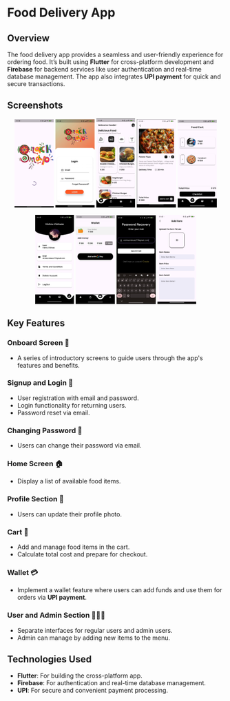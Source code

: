 # Food Delivery App

## Overview
The food delivery app provides a seamless and user-friendly experience for ordering food. It’s built using **Flutter** for cross-platform development and **Firebase** for backend services like user authentication and real-time database management. The app also integrates **UPI payment** for quick and secure transactions.

## Screenshots

<p align="center">
  <img src="images/github_img/1.jpg" alt="Screenshot 1" width="18%" />
  <img src="images/github_img/2.jpg" alt="Screenshot 2" width="18%" />
  <img src="images/github_img/3.jpg" alt="Screenshot 3" width="18%" />
  <img src="images/github_img/4.jpg" alt="Screenshot 4" width="18%" />
  <img src="images/github_img/5.jpg" alt="Screenshot 5" width="18%" />
</p>

<p align="center">
  <img src="images/github_img/6.jpg" alt="Screenshot 6" width="18%" />
  <img src="images/github_img/7.jpg" alt="Screenshot 7" width="18%" />
  <img src="images/github_img/8.jpg" alt="Screenshot 8" width="18%" />
  <img src="images/github_img/9.jpg" alt="Screenshot 9" width="18%" />
</p>

## Key Features

### Onboard Screen 🚀
- A series of introductory screens to guide users through the app's features and benefits.

### Signup and Login 🔑
- User registration with email and password.
- Login functionality for returning users.
- Password reset via email.

### Changing Password 🔄
- Users can change their password via email.

### Home Screen 🏠
- Display a list of available food items.

### Profile Section 👤
- Users can update their profile photo.

### Cart 🛒
- Add and manage food items in the cart.
- Calculate total cost and prepare for checkout.

### Wallet 💳
- Implement a wallet feature where users can add funds and use them for orders via **UPI payment**.

### User and Admin Section 🧑‍🤝‍🧑
- Separate interfaces for regular users and admin users.
- Admin can manage by adding new items to the menu.

## Technologies Used
- **Flutter**: For building the cross-platform app.
- **Firebase**: For authentication and real-time database management.
- **UPI**: For secure and convenient payment processing.
